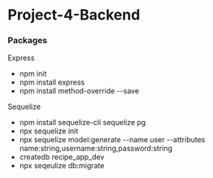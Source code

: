# Project-4-Backend

### Packages

Express
- npm init
- npm install express
- npm install method-override --save

Sequelize
- npm install sequelize-cli sequelize pg
- npx sequelize init
- npx sequelize model:generate --name user --attributes name:string,username:string,password:string
- createdb recipe_app_dev
- npx seqeulize db:migrate
